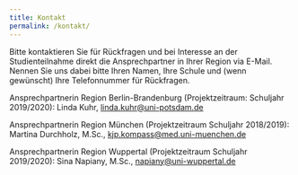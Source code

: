 ```yaml
---
title: Kontakt
permalink: /kontakt/
---
```


Bitte kontaktieren Sie für Rückfragen und bei Interesse an der Studienteilnahme direkt die Ansprechpartner in Ihrer Region via E-Mail. Nennen Sie uns dabei bitte Ihren Namen, Ihre Schule und (wenn gewünscht) Ihre Telefonnummer für Rückfragen.

Ansprechpartnerin Region  Berlin-Brandenburg (Projektzeitraum: Schuljahr 2019/2020):
Linda Kuhr, linda.kuhr@uni-potsdam.de

Ansprechpartnerin Region München (Projektzeitraum Schuljahr 2018/2019):
Martina Durchholz, M.Sc., kjp.kompass@med.uni-muenchen.de

Ansprechpartnerin Region Wuppertal (Projektzeitraum Schuljahr 2019/2020):
Sina Napiany, M.Sc., napiany@uni-wuppertal.de
